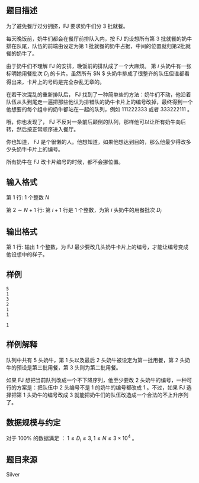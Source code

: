 

## 题目描述
为了避免餐厅过分拥挤，FJ 要求奶牛们分 $3$ 批就餐。

每天晚饭前，奶牛们都会在餐厅前排队入内，按 FJ 的设想所有第 $3$ 批就餐的奶牛排在队尾，队伍的前端由设定为第 $1$ 批就餐的奶牛占据，中间的位置就归第2批就餐的奶牛了。

由于奶牛们不理解 FJ 的安排，晚饭前的排队成了一个大麻烦。 第 $i$ 头奶牛有一张标明她用餐批次 $D_i$ 的卡片。虽然所有 $N $ 头奶牛排成了很整齐的队伍但谁都看得出来，卡片上的号码是完全杂乱无章的。 

在若干次混乱的重新排队后， FJ 找到了一种简单些的方法：奶牛们不动，他沿着队伍从头到尾走一遍把那些他认为排错队的奶牛卡片上的编号改掉，最终得到一个他想要的每个组中的奶牛都站在一起的队列，例如 $111222333$ 或者 $333222111$ 。

哦，你也发现了， FJ 不反对一条前后颠倒的队列，那样他可以让所有奶牛向后转，然后按正常顺序进入餐厅。 

你也知道， FJ 是个很懒的人。他想知道，如果他想达到目的，那么他最少得改多少头奶牛卡片上的编号。

所有奶牛在 FJ 改卡片编号的时候，都不会挪位置。 
## 输入格式
第 $1$ 行: $1$ 个整数 $N$ 

第 $2 \sim N + 1$ 行: 第 $i+1$ 行是 $1$ 个整数，为第 $i$ 头奶牛的用餐批次 $D_i$ 
## 输出格式
第 $1$ 行: 输出 $1$ 个整数，为 FJ 最少要改几头奶牛卡片上的编号，才能让编号变成他设想中的样子。

## 样例

```input1
5
1
3
2
1
1
```

```output1
1

```
## 样例解释

队列中共有 $5$ 头奶牛，第 $1$ 头以及最后 $2$ 头奶牛被设定为第一批用餐，第 $2$ 头奶牛的预设是第三批用餐，第 $3$ 头则为第二批用餐。 

如果 FJ 想把当前队列改成一个不下降序列，他至少要改 $2$ 头奶牛的编号，一种可行的方案是：把队伍中 $2$ 头编号不是 $1$ 的奶牛的编号都改成 $1$ 。不过，如果 FJ 选择把第 $1$ 头奶牛的编号改成 $3$ 就能把奶牛们的队伍改造成一个合法的不上升序列了。 
## 数据规模与约定
对于 $100\%$ 的数据满足 ：  $1 \leq D_i \leq 3, 1 \leq N \leq 3 \times 10^4$ 。
## 题目来源
$\text{Silver}$


